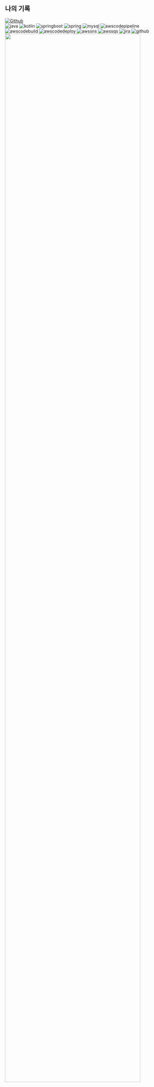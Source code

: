 ## 나의 기록
[![Github](https://www.codenary.co.kr/widget/github/api?username=TonyTony)](https://www.codenary.co.kr/user-profile/detail/TonyTony?github_ride=true&utm_source=github)
<br/>
![java](https://www.codenary.co.kr/widget/github-techstack/api?name=java) ![kotlin](https://www.codenary.co.kr/widget/github-techstack/api?name=kotlin) ![springboot](https://www.codenary.co.kr/widget/github-techstack/api?name=springboot) ![spring](https://www.codenary.co.kr/widget/github-techstack/api?name=spring) ![mysql](https://www.codenary.co.kr/widget/github-techstack/api?name=mysql) ![awscodepipeline](https://www.codenary.co.kr/widget/github-techstack/api?name=awscodepipeline) ![awscodebuild](https://www.codenary.co.kr/widget/github-techstack/api?name=awscodebuild) ![awscodedeploy](https://www.codenary.co.kr/widget/github-techstack/api?name=awscodedeploy) ![awssns](https://www.codenary.co.kr/widget/github-techstack/api?name=awssns) ![awssqs](https://www.codenary.co.kr/widget/github-techstack/api?name=awssqs) ![jira](https://www.codenary.co.kr/widget/github-techstack/api?name=jira) ![github](https://www.codenary.co.kr/widget/github-techstack/api?name=github) 
<a href="https://github.com/ashutosh00710/github-readme-activity-graph">
    <img src="https://github-readme-activity-graph.vercel.app/graph?username=wlsdks&theme=react-dark&bg_color=ffffff&hide_border=true&line=000000&color=000000" width="94%"/>
</a>

<br/>

